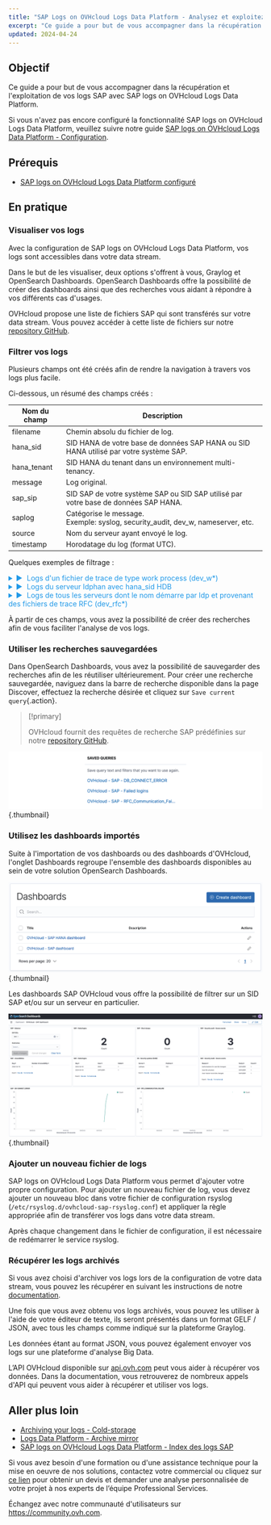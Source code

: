 ```yaml
---
title: "SAP Logs on OVHcloud Logs Data Platform - Analysez et exploitez vos logs"
excerpt: "Ce guide a pour but de vous accompagner dans la récupération et l'exploitation de vos logs SAP avec SAP logs on OVHcloud Logs Data Platform"
updated: 2024-04-24
---
```


<style>
details>summary {
    color:rgb(33, 153, 232) !important;
    cursor: pointer;
}
details>summary::before {
    content:'\25B6';
    padding-right:1ch;
}
details[open]>summary::before {
    content:'\25BC';
}
</style>

## Objectif

Ce guide a pour but de vous accompagner dans la récupération et l'exploitation de vos logs SAP avec SAP logs on OVHcloud Logs Data Platform.

Si vous n'avez pas encore configuré la fonctionnalité SAP logs on OVHcloud Logs Data Platform, veuillez suivre notre guide [SAP logs on OVHcloud Logs Data Platform - Configuration](ges/hosted_private_cloud/sap_on_ovhcloud/cookbook_sap_logs_on_ovhcloud_logs_data_platform_solution_setup).

## Prérequis

- [SAP logs on OVHcloud Logs Data Platform configuré](/pages/hosted_private_cloud/sap_on_ovhcloud/cookbook_sap_logs_on_ovhcloud_logs_data_platform_solution_setup)

## En pratique

### Visualiser vos logs

Avec la configuration de SAP logs on OVHcloud Logs Data Platform, vos logs sont accessibles dans votre data stream.

Dans le but de les visualiser, deux options s'offrent à vous, Graylog et OpenSearch Dashboards. OpenSearch Dashboards offre la possibilité de créer des dashboards ainsi que des recherches vous aidant à répondre à vos différents cas d'usages.

OVHcloud propose une liste de fichiers SAP qui sont transférés sur votre data stream. Vous pouvez accéder à cette liste de fichiers sur notre [repository GitHub](https://github.com/ovh/sap-logs-on-ovhcloud-logs-data-platform).

### Filtrer vos logs

Plusieurs champs ont été créés afin de rendre la navigation à travers vos logs plus facile.

Ci-dessous, un résumé des champs créés :

| Nom du champ  | Description |
| ------------- | ----------- |
| filename      | Chemin absolu du fichier de log. |
| hana_sid      | SID HANA de votre base de données SAP HANA ou SID HANA utilisé par votre système SAP. |
| hana_tenant   | SID HANA du tenant dans un environnement multi-tenancy. |
| message       | Log original. |
| sap_sip       | SID SAP de votre système SAP ou SID SAP utilisé par votre base de données SAP HANA. |
| saplog        | Catégorise le message.<br>Exemple: syslog, security_audit, dev_w, nameserver, etc. |
| source        | Nom du serveur ayant envoyé le log. |
| timestamp     | Horodatage du log (format UTC). |

Quelques exemples de filtrage :

<details>
<summary>Logs d'un fichier de trace de type work process (dev_w*)</summary>

![filter_dev_w1](images/filter_dev_w1.png){.thumbnail}
![filter_dev_w2](images/filter_dev_w2.png){.thumbnail}
</details>

<details>
<summary>Logs du serveur ldphan avec hana_sid HDB</summary>

![filter_hana1](images/filter_hana1.png){.thumbnail}
![filter_hana2](images/filter_hana2.png){.thumbnail}
</details>

<details>
<summary>Logs de tous les serveurs dont le nom démarre par ldp et provenant des fichiers de trace RFC (dev_rfc*)</summary>

![filter_ldp_and_dev_rfc1](images/filter_ldp_and_dev_rfc1.png){.thumbnail}
![filter_ldp_and_dev_rfc1](images/filter_ldp_and_dev_rfc2.png){.thumbnail}
</details>

À partir de ces champs, vous avez la possibilité de créer des recherches afin de vous faciliter l'analyse de vos logs.

### Utiliser les recherches sauvegardées

Dans OpenSearch Dashboards, vous avez la possibilité de sauvegarder des recherches afin de les réutiliser ultérieurement. Pour créer une recherche sauvegardée, naviguez dans la barre de recherche disponible dans la page Discover, effectuez la recherche désirée et cliquez sur `Save current query`{.action}.

> [!primary]
>
> OVHcloud fournit des requêtes de recherche SAP prédéfinies sur notre [repository GitHub](https://github.com/ovh/sap-logs-on-ovhcloud-logs-data-platform/tree/main/opensearch).
>

![queries](images/queries.png){.thumbnail}

### Utilisez les dashboards importés

Suite à l'importation de vos dashboards ou des dashboards d'OVHcloud, l'onglet Dashboards regroupe l'ensemble des dashboards disponibles au sein de votre solution OpenSearch Dashboards.

![dashboards_menu](images/dashboards_menu.png){.thumbnail}

Les dashboards SAP OVHcloud vous offre la possibilité de filtrer sur un SID SAP et/ou sur un serveur en particulier.

![dashboard](images/dashboard.png){.thumbnail}

### Ajouter un nouveau fichier de logs

SAP logs on OVHcloud Logs Data Platform vous permet d'ajouter votre propre configuration. Pour ajouter un nouveau fichier de log, vous devez ajouter un nouveau bloc dans votre fichier de configuration rsyslog (`/etc/rsyslog.d/ovhcloud-sap-rsyslog.conf`) et appliquer la règle appropriée afin de transférer vos logs dans votre data stream.

Après chaque changement dans le fichier de configuration, il est nécessaire de redémarrer le service rsyslog.

### Récupérer les logs archivés

Si vous avez choisi d'archiver vos logs lors de la configuration de votre data stream, vous pouvez les récupérer en suivant les instructions de notre [documentation](/pages/manage_and_operate/observability/logs_data_platform/archive_cold_storage#retrieving-the-archives).

Une fois que vous avez obtenu vos logs archivés, vous pouvez les utiliser à l'aide de votre éditeur de texte, ils seront présentés dans un format GELF / JSON, avec tous les champs comme indiqué sur la plateforme Graylog.

Les données étant au format JSON, vous pouvez également envoyer vos logs sur une plateforme d'analyse Big Data.

L’API OVHcloud disponible sur [api.ovh.com](https://eu.api.ovh.com/console-preview/) peut vous aider à récupérer vos données. Dans la documentation, vous retrouverez de nombreux appels d'API qui peuvent vous aider à récupérer et utiliser vos logs.

## Aller plus loin

- [Archiving your logs - Cold-storage](/pages/manage_and_operate/observability/logs_data_platform/archive_cold_storage/guide.en-gb.md)
- [Logs Data Platform - Archive mirror](https://github.com/ovh/ldp-archive-mirror)
- [SAP logs on OVHcloud Logs Data Platform - Index des logs SAP](/pages/hosted_private_cloud/sap_on_ovhcloud/cookbook_sap_logs_on_ovhcloud_logs_data_platform_index_of_sap_logs)

Si vous avez besoin d'une formation ou d'une assistance technique pour la mise en oeuvre de nos solutions, contactez votre commercial ou cliquez sur [ce lien](https://www.ovhcloud.com/fr/professional-services/) pour obtenir un devis et demander une analyse personnalisée de votre projet à nos experts de l’équipe Professional Services.

Échangez avec notre communauté d'utilisateurs sur <https://community.ovh.com>.
